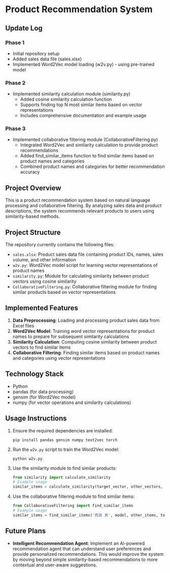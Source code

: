 # Product Recommendation System

## Update Log

### Phase 1
- Initial repository setup
- Added sales data file (sales.xlsx)
- Implemented Word2Vec model loading (w2v.py) - using pre-trained model

### Phase 2
- Implemented similarity calculation module (similarity.py)
  - Added cosine similarity calculation function
  - Supports finding top N most similar items based on vector representations
  - Includes comprehensive documentation and example usage

### Phase 3
- Implemented collaborative filtering module (CollaborativeFiltering.py)
  - Integrated Word2Vec and similarity calculation to provide product recommendations
  - Added find_similar_items function to find similar items based on product names and categories
  - Combined product names and categories for better recommendation accuracy

## Project Overview
This is a product recommendation system based on natural language processing and collaborative filtering. By analyzing sales data and product descriptions, the system recommends relevant products to users using similarity-based methods.

## Project Structure
The repository currently contains the following files:
- `sales.xlsx`: Product sales data file containing product IDs, names, sales volume, and other information
- `w2v.py`: Word2Vec model script for learning vector representations of product names
- `similarity.py`: Module for calculating similarity between product vectors using cosine similarity
- `CollaborativeFiltering.py`: Collaborative filtering module for finding similar products based on vector representations

## Implemented Features
1. **Data Preprocessing**: Loading and processing product sales data from Excel files
2. **Word2Vec Model**: Training word vector representations for product names to prepare for subsequent similarity calculations
3. **Similarity Calculation**: Computing cosine similarity between product vectors to find similar items
4. **Collaborative Filtering**: Finding similar items based on product names and categories using vector representations

## Technology Stack
- Python
- pandas (for data processing)
- gensim (for Word2Vec model)
- numpy (for vector operations and similarity calculations)

## Usage Instructions
1. Ensure the required dependencies are installed:
   ```
   pip install pandas gensim numpy text2vec torch 
   ```
2. Run the `w2v.py` script to train the Word2Vec model:
   ```
   python w2v.py
   ```
3. Use the similarity module to find similar products:
   ```python
   from similarity import calculate_similarity
   # Example usage
   similar_items = calculate_similarity(target_vector, other_vectors, other_items, top_n=10)
   ```
4. Use the collaborative filtering module to find similar items:
   ```python
   from CollaborativeFiltering import find_similar_items
   # Example usage
   similar_items = find_similar_items('西装 男', model, other_items, top_n=10)
   ```

## Future Plans
- **Intelligent Recommendation Agent**: Implement an AI-powered recommendation agent that can understand user preferences and provide personalized recommendations. This would improve the system by moving beyond simple similarity-based recommendations to more contextual and user-aware suggestions.

